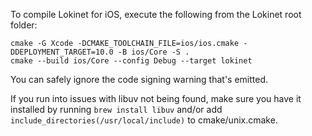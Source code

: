 To compile Lokinet for iOS, execute the following from the Lokinet root folder:

```
cmake -G Xcode -DCMAKE_TOOLCHAIN_FILE=ios/ios.cmake -DDEPLOYMENT_TARGET=10.0 -B ios/Core -S .
cmake --build ios/Core --config Debug --target lokinet
```

You can safely ignore the code signing warning that's emitted.

If you run into issues with libuv not being found, make sure you have it installed by running `brew install libuv` and/or add `include_directories(/usr/local/include)` to cmake/unix.cmake.
